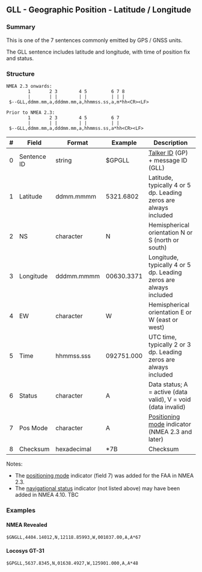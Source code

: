 ## GLL - Geographic Position - Latitude / Longitude

### Summary

This is one of the 7 sentences commonly emitted by GPS / GNSS units.

The GLL sentence includes latitude and longitude, with time of position fix and status.



### Structure

```
NMEA 2.3 onwards:
        1       2 3        4 5         6 7 8
        |       | |        | |         | | |
 $--GLL,ddmm.mm,a,dddmm.mm,a,hhmmss.ss,a,m*hh<CR><LF>

Prior to NMEA 2.3:
        1       2 3        4 5         6 7
        |       | |        | |         | |
 $--GLL,ddmm.mm,a,dddmm.mm,a,hhmmss.ss,a*hh<CR><LF>
```

| #    | Field       | Format      | Example    | Description                                                  |
| ---- | ----------- | ----------- | ---------- | ------------------------------------------------------------ |
| 0    | Sentence ID | string      | $GPGLL     | [Talker ID](../lookups/talker-id.md) (GP) + message ID (GLL) |
| 1    | Latitude    | ddmm.mmmm   | 5321.6802  | Latitude, typically 4 or 5 dp. Leading zeros are always included |
| 2    | NS          | character   | N          | Hemispherical orientation N or S (north or south)            |
| 3    | Longitude   | dddmm.mmmm  | 00630.3371 | Longitude, typically 4 or 5 dp. Leading zeros are always included |
| 4    | EW          | character   | W          | Hemispherical orientation E or W (east or west)              |
| 5    | Time        | hhmmss.sss  | 092751.000 | UTC time, typically 2 or 3 dp. Leading zeros are always included |
| 6    | Status      | character   | A          | Data status; A = active (data valid), V = void (data invalid) |
| 7    | Pos Mode    | character   | A          | [Positioning mode](../lookups/pos-mode.md) indicator (NMEA 2.3 and later) |
| 8    | Checksum    | hexadecimal | \*7B       | Checksum                                                     |

Notes:

- The [positioning mode](../lookups/pos-mode.md) indicator (field 7) was added for the FAA in NMEA 2.3.
- The [navigational status](../lookups/nav-status.md) indicator (not listed above) may have been added in NMEA 4.10. TBC




### Examples

#### NMEA Revealed

```
$GNGLL,4404.14012,N,12118.85993,W,001037.00,A,A*67
```

#### Locosys GT-31

```
$GPGLL,5637.8345,N,01638.4927,W,125901.000,A,A*48
```
